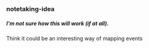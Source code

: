 ### notetaking-idea
##### I'm not sure how this will work (if at all).

Think it could be an interesting way of mapping events 
